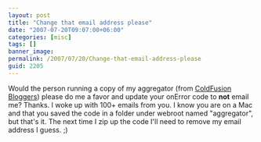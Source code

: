 ```yaml
---
layout: post
title: "Change that email address please"
date: "2007-07-20T09:07:00+06:00"
categories: [misc]
tags: []
banner_image: 
permalink: /2007/07/20/Change-that-email-address-please
guid: 2205
---
```


Would the person running a copy of my aggregator (from <a href="http://www.coldfusionbloggers.org">ColdFusion Bloggers</a>) please do me a favor and update your onError code to <b>not</b> email me? Thanks. I woke up with 100+ emails from you. I know you are on a Mac and that you saved the code in a folder under webroot named "aggregator", but that's it. The next time I zip up the code I'll need to remove my email address I guess. ;)